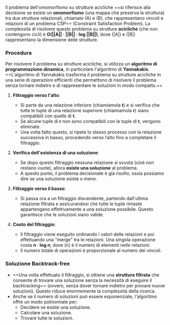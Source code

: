 Il problema dell'omomorfismo su strutture acicliche ==si riferisce alla decisione se esiste un **omomorfismo** (una mappa che preserva la struttura) tra due strutture relazionali, chiamate \(A\) e \(B\), che rappresentano vincoli e relazioni di un problema CSP== (Constraint Satisfaction Problem). La complessità di risolvere questo problema su strutture **acicliche** (che non contengono cicli) è **O(||A|| · ||B|| · log ||B||)**, dove \(\|A\|\) e \(\|B\|\) rappresentano la dimensione delle strutture.

### Procedura

Per risolvere il problema su strutture acicliche, si utilizza un **algoritmo di programmazione dinamica**, in particolare l'algoritmo di **Yannakakis**. 
==L'algoritmo di Yannakakis trasforma il problema su strutture acicliche in una serie di operazioni efficienti che permettono di risolvere il problema senza tornare indietro e di rappresentare le soluzioni in modo compatto.==

1. **Filtraggio verso l'alto**: 
   - Si parte da una relazione inferiore (chiamiamola **t**) e si verifica che tutte le tuple di una relazione superiore (chiamiamola **r**) siano compatibili con quelle di **t**.
   - Se alcune tuple di **r** non sono compatibili con le tuple di **t**, vengono eliminate.
   - Una volta fatto questo, si ripete lo stesso processo con la relazione successiva in basso, procedendo verso l’alto fino a completare il filtraggio.

2. **Verifica dell'esistenza di una soluzione**: 
   - Se dopo questo filtraggio nessuna relazione si svuota (cioè non restano vuote), allora **esiste una soluzione** al problema.
   - A questo punto, il problema decisionale è già risolto, ossia possiamo dire se una soluzione esiste o meno.

3. **Filtraggio verso il basso**: 
   - Si passa ora a un filtraggio discendente, partendo dall'ultima relazione filtrata e assicurandosi che tutte le tuple rimaste appartengano effettivamente a una soluzione possibile. Questo garantisce che le soluzioni siano valide.

4. **Costo del filtraggio**: 
   - Il filtraggio viene eseguito ordinando i valori delle relazioni e poi effettuando una "merge" tra le relazioni. Una singola operazione costa **n · log n**, dove \(n\) è il numero di elementi nelle relazioni.
   - Il numero totale di operazioni è proporzionale al numero dei vincoli.

### Soluzione Backtrack-free

- ==Una volta effettuato il filtraggio, si ottiene una **struttura filtrata** che consente di trovare una soluzione senza la necessità di eseguire il backtracking== (ovvero, senza dover tornare indietro per provare nuove soluzioni). Questo riduce enormemente la complessità della ricerca.
- Anche se il numero di soluzioni può essere esponenziale, l'algoritmo offre un modo polinomiale per:
  - Decidere se esiste una soluzione.
  - Calcolare una soluzione.
  - Trovare tutte le soluzioni.
